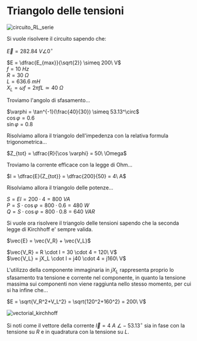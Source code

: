 # Triangolo delle tensioni  

![circuito_RL_serie](https://github.com/dennyb87/elettrotecnica-serale/assets/7195133/05181fa8-470f-48d4-a78d-ba1a64c7aed5)  

Si vuole risolvere il circuito sapendo che:  

$\vec{E} = 282.84\ V \angle 0^\circ$  

$E = \dfrac{E_{max}}{\sqrt{2}} \simeq 200\ V$  
$f = 10\ Hz$  
$R = 30\ \Omega$  
$L = 636.6\ mH$  
$X_L = \omega f = 2\pi fL \simeq 40\ \Omega$  

Troviamo l'angolo di sfasamento...  

$\varphi = \tan^{-1}(\frac{40}{30}) \simeq 53.13^\circ$  
$\cos \varphi = 0.6$  
$\sin \varphi = 0.8$  

Risolviamo allora il triangolo dell'impedenza con la relativa formula trigonometrica...  

$Z_{tot} = \dfrac{R}{\cos \varphi} = 50\ \Omega$  

Troviamo la corrente efficace con la legge di Ohm...  

$I = \dfrac{E}{Z_{tot}} = \dfrac{200}{50} = 4\ A$  

Risolviamo allora il triangolo delle potenze...  

$S = EI = 200 \cdot 4 = 800\ VA$  
$P = S \cdot \cos \varphi = 800 \cdot 0.6 = 480\ W$  
$Q = S \cdot \cos \varphi = 800 \cdot 0.8 = 640\ VAR$  

Si vuole ora risolvere il triangolo delle tensioni sapendo che la seconda legge di Kirchhoff e' sempre valida.  

$\vec{E} = \vec{V_R} + \vec{V_L}$  

$\vec{V_R} = R \cdot I = 30 \cdot 4 = 120\ V$  
$\vec{V_L} = jX_L \cdot I = j40 \cdot 4 = j160\ V$  

L'utilizzo della componente immaginaria in $jX_L$ rappresenta proprio lo sfasamento tra tensione e corrente nel componente, in quanto la tensione massima sui componenti non viene raggiunta nello stesso momento, per cui si ha infine che...  

$E = \sqrt{V_R^2+V_L^2} = \sqrt{120^2+160^2} = 200\ V$  

![vectorial_kirchhoff](https://github.com/dennyb87/elettrotecnica-serale/assets/7195133/68d75e78-080c-49f6-82e6-3a5ab4e41d1f)  

Si noti come il vettore della corrente $\vec{I} = 4\ A\  \angle -53.13^\circ$ sia in fase con la tensione su $R$ e in quadratura con la tensione su $L$.  
